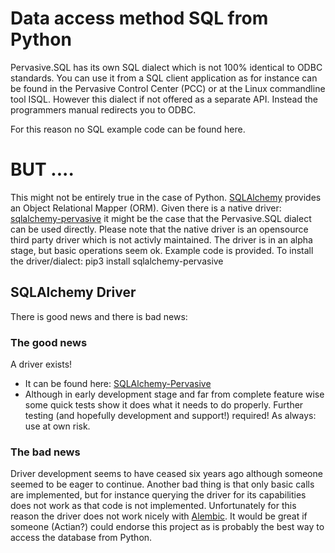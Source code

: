 # Data access method SQL from Python

Pervasive.SQL has its own SQL dialect which is not 100% identical to ODBC standards.
You can use it from a SQL client application as for instance can be found in the Pervasive Control Center (PCC) or at the Linux commandline tool ISQL.
However this dialect if not offered as a separate API. Instead the programmers manual redirects you to ODBC.

For this reason no SQL example code can be found here.

# BUT ....
This might not be entirely true in the case of Python. [SQLAlchemy](https://www.sqlalchemy.org/) provides an Object Relational Mapper (ORM).
Given there is a native driver: [sqlalchemy-pervasive](https://github.com/SacNaturalFoods/sqlalchemy-pervasive) it might be the case that the Pervasive.SQL dialect can be used directly.
Please note that the native driver is an opensource third party driver which is not activly maintained. The driver is in an alpha stage, but basic operations seem ok.
Example code is provided. To install the driver/dialect: pip3 install sqlalchemy-pervasive

## SQLAlchemy Driver
There is good news and there is bad news:

### The good news
A driver exists!
* It can be found here: [SQLAlchemy-Pervasive](https://github.com/SacNaturalFoods/sqlalchemy-pervasive)
* Although in early development stage and far from complete feature wise some quick tests show it does what it needs to do properly.
Further testing (and hopefully development and support!) required! As always: use at own risk.

### The bad news
Driver development seems to have ceased six years ago although someone seemed to be eager to continue.
Another bad thing is that only basic calls are implemented, but for instance querying the driver for its capabilities does not work as that code is not implemented.
Unfortunately for this reason the driver does not work nicely with [Alembic](https://alembic.sqlalchemy.org/). 
It would be great if someone (Actian?) could endorse this project as is probably the best way to access the database from Python.



